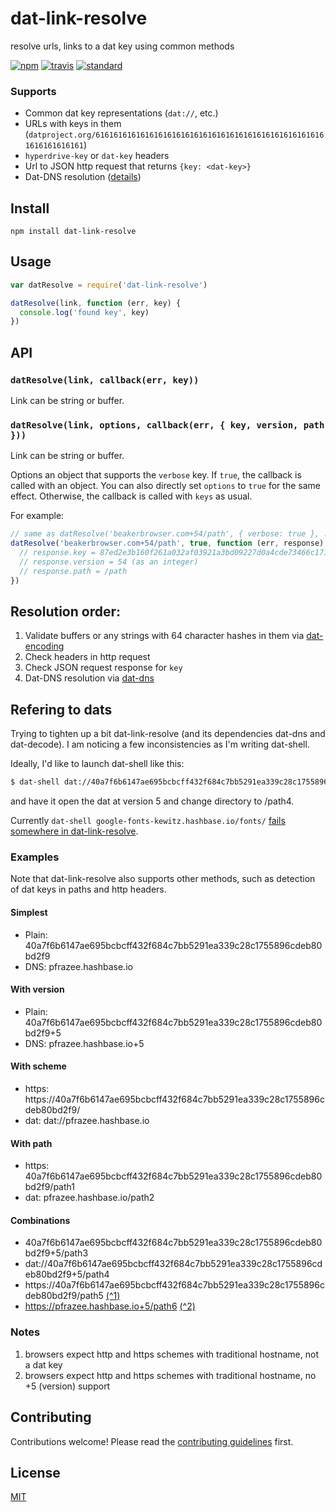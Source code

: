 # dat-link-resolve

resolve urls, links to a dat key using common methods

[![npm][npm-image]][npm-url]
[![travis][travis-image]][travis-url]
[![standard][standard-image]][standard-url]

### Supports

* Common dat key representations (`dat://`, etc.)
* URLs with keys in them (`datproject.org/6161616161616161616161616161616161616161616161616161616161616161`)
* `hyperdrive-key` or `dat-key` headers
* Url to JSON http request that returns `{key: <dat-key>}`
* Dat-DNS resolution ([details](https://github.com/beakerbrowser/beaker/wiki/Authenticated-Dat-URLs-and-HTTPS-to-Dat-Discovery))

## Install

```
npm install dat-link-resolve
```

## Usage

```js
var datResolve = require('dat-link-resolve')

datResolve(link, function (err, key) {
  console.log('found key', key)
})
```

## API

### `datResolve(link, callback(err, key))`

Link can be string or buffer.


### `datResolve(link, options, callback(err, { key, version, path }))`

Link can be string or buffer.

Options an object that supports the ```verbose``` key. If ```true```, the
callback is called with an object. You can also directly set ```options```
to ```true``` for the same effect. Otherwise, the callback is called with ```keys```
as usual.

For example:

```js
// same as datResolve('beakerbrowser.com+54/path', { verbose: true }, ...)
datResolve('beakerbrowser.com+54/path', true, function (err, response) {
  // response.key = 87ed2e3b160f261a032af03921a3bd09227d0a4cde73466c17114816cae43336
  // response.version = 54 (as an integer)
  // response.path = /path
})
```

## Resolution order:

1. Validate buffers or any strings with 64 character hashes in them via [dat-encoding](https://github.com/juliangruber/dat-encoding)
2. Check headers in http request
3. Check JSON request response for `key`
4. Dat-DNS resolution via [dat-dns](https://github.com/datprotocol/dat-dns)

## Refering to dats
Trying to tighten up a bit dat-link-resolve (and its dependencies dat-dns and dat-decode). I am noticing a few inconsistencies as I'm writing dat-shell.

Ideally, I'd like to launch dat-shell like this:
```sh
$ dat-shell dat://40a7f6b6147ae695bcbcff432f684c7bb5291ea339c28c1755896cdeb80bd2f9+5/path4
```

and have it open the dat at version 5 and change directory to /path4.

Currently ```dat-shell google-fonts-kewitz.hashbase.io/fonts/``` [fails somewhere in dat-link-resolve](https://github.com/millette/dat-shell/issues/5).

### Examples
Note that dat-link-resolve also supports other methods, such as detection of dat keys in paths and http headers.

#### Simplest
* Plain: 40a7f6b6147ae695bcbcff432f684c7bb5291ea339c28c1755896cdeb80bd2f9
* DNS: pfrazee.hashbase.io

#### With version
* Plain: 40a7f6b6147ae695bcbcff432f684c7bb5291ea339c28c1755896cdeb80bd2f9+5
* DNS: pfrazee.hashbase.io+5

#### With scheme
* https: https://40a7f6b6147ae695bcbcff432f684c7bb5291ea339c28c1755896cdeb80bd2f9/
* dat: dat://pfrazee.hashbase.io

#### With path
* https: 40a7f6b6147ae695bcbcff432f684c7bb5291ea339c28c1755896cdeb80bd2f9/path1
* dat: pfrazee.hashbase.io/path2

#### Combinations
* 40a7f6b6147ae695bcbcff432f684c7bb5291ea339c28c1755896cdeb80bd2f9+5/path3
* dat://40a7f6b6147ae695bcbcff432f684c7bb5291ea339c28c1755896cdeb80bd2f9+5/path4
* https://40a7f6b6147ae695bcbcff432f684c7bb5291ea339c28c1755896cdeb80bd2f9/path5 [(^1)][]
* https://pfrazee.hashbase.io+5/path6 [(^2)][]

### Notes
1. browsers expect http and https schemes with traditional hostname, not a dat key
2. browsers expect http and https schemes with traditional hostname, no +5 (version) support

## Contributing

Contributions welcome! Please read the [contributing guidelines](CONTRIBUTING.md) first.

## License

[MIT](LICENSE.md)

[npm-image]: https://img.shields.io/npm/v/dat-link-resolve.svg?style=flat-square
[npm-url]: https://www.npmjs.com/package/dat-link-resolve
[travis-image]: https://img.shields.io/travis/joehand/dat-link-resolve.svg?style=flat-square
[travis-url]: https://travis-ci.org/joehand/dat-link-resolve
[standard-image]: https://img.shields.io/badge/code%20style-standard-brightgreen.svg?style=flat-square
[standard-url]: http://npm.im/standard
[(^1)]: <#notes>
[(^2)]: <#notes>
